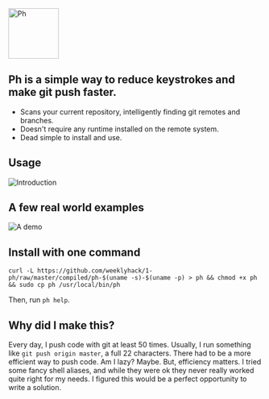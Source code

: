 <img alt="Ph" src="https://cdn.rawgit.com/weeklyhack/1-ph/master/img/logo.svg" style="height: 100px;" />

## Ph is a simple way to reduce keystrokes and make git push faster.
- Scans your current repository, intelligently finding git remotes and branches.
- Doesn't require any runtime installed on the remote system.
- Dead simple to install and use.

## Usage
![Introduction](https://cdn.rawgit.com/weeklyhack/1-ph/master/img/intro.svg)

## A few real world examples
![A demo](http://weeklyhack.github.io/assets/images/posts/ph.gif)

## Install with one command
```
curl -L https://github.com/weeklyhack/1-ph/raw/master/compiled/ph-$(uname -s)-$(uname -p) > ph && chmod +x ph && sudo cp ph /usr/local/bin/ph
```
Then, run `ph help`.

## Why did I make this?
Every day, I push code with git at least 50 times. Usually, I run something
like `git push origin master`, a full 22 characters. There had to be a more
efficient way to push code. Am I lazy? Maybe. But, efficiency matters.
I tried some fancy shell aliases, and while they
were ok they never really worked quite right for my needs. I figured this
would be a perfect opportunity to write a solution.
